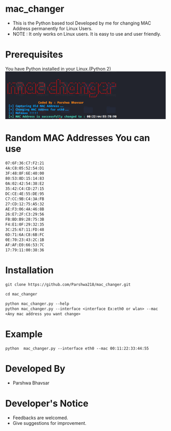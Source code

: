 # mac_changer
- This is the Python based tool Developed by me for changing MAC Address permanently for Linux Users.
- NOTE : It only works on Linux users.
It is easy to use and user friendly.

# Prerequisites
You have Python installed in your Linux.(Python 2)
<img src="Capture.PNG">

# Random MAC Addresses You can use 

```
07:6F:36:C7:F2:21
4A:C8:05:52:54:D1
3F:48:8F:6E:40:00
80:53:8D:15:14:83
0A:02:42:54:38:E2
35:42:C4:CD:27:15
DC:CE:4E:55:DE:95
C7:CC:9B:C4:3A:FB
27:CD:12:75:A5:32
AE:F3:06:4A:46:8B
26:E7:2F:C3:29:56
FB:BD:B9:28:75:3B
F4:E1:0F:29:32:35
3C:25:67:11:FD:48
6D:71:6A:C8:6B:FC
0E:70:23:43:2C:1B
AF:AF:E0:66:53:7C
17:79:11:00:38:36
```
# Installation 

```
git clone https://github.com/Parshwa218/mac_changer.git
```
```
cd mac_changer
```
```
python mac_changer.py --help
python mac_changer.py --interface <interface Ex:eth0 or wlan> --mac <Any mac address you want change>
```
# Example
```
python  mac_changer.py --interface eth0 --mac 00:11:22:33:44:55
```
# Developed By
- Parshwa Bhavsar

# Developer's Notice
 - Feedbacks are welcomed.
 - Give suggestions for improvement.
 
